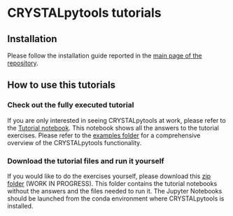 # CRYSTALpytools tutorials

## Installation
Please follow the installation guide reported in the [main page of the repository](../).

## How to use this tutorials

### Check out the fully executed tutorial
If you are only interested in seeing CRYSTALpytools at work, please refer to the [Tutorial notebook](./Tutorial.ipynb). This notebook shows all the answers to the tutorial exercises. Please refer to the [examples folder](../examples) for a comprehensive overview of the CRYSTALpytools functionality.

### Download the tutorial files and run it yourself
If you would like to do the exercises yourself, please download this <a href="https://github.com/bcamino/CRYSTALpytools/raw/main/tutorial/CRYSTALpytools_tutorial.zip">zip folder</a> (WORK IN PROGRESS). This folder contains the tutorial notebooks without the answers and the files needed to run it. The Jupyter Notebooks should be launched from the conda environment where CRYSTALpytools is installed.
